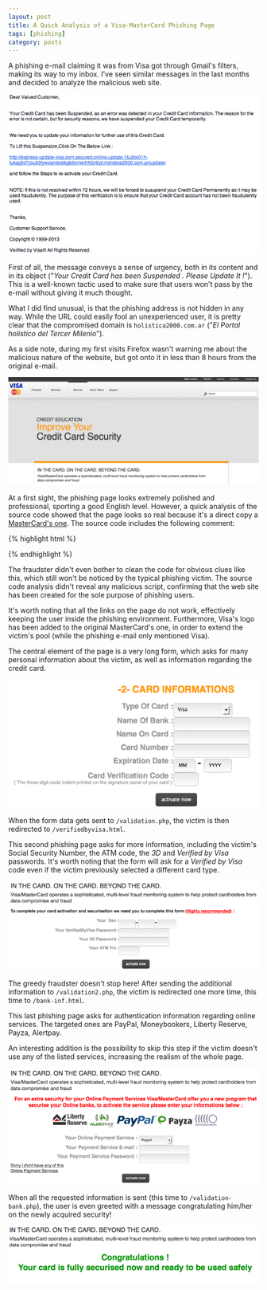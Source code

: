 ```yaml
---
layout: post
title: A Quick Analysis of a Visa-MasterCard Phishing Page
tags: [phishing]
category: posts
---
```


A phishing e-mail claiming it was from Visa got through Gmail's filters, making its way to my inbox. I've seen similar messages in the last months and decided to analyze the malicious web site.

![Phishing Email](/img/2013-07-16-visa-mastercard-phishing/01-email.png)

First of all, the message conveys a sense of urgency, both in its content and in its object ("*Your Credit Card has been Suspended . Please Update It !*"). This is a well-known tactic used to make sure that users won't pass by the e-mail without giving it much thought.

What I did find unusual, is that the phishing address is not hidden in any way. While the URL could easily fool an unexperienced user, it is pretty clear that the compromised domain is `holistica2000.com.ar` ("*El Portal holístico del Tercer Milenio*").

As a side note, during my first visits Firefox wasn't warning me about the malicious nature of the website, but got onto it in less than 8 hours from the original e-mail.

![Phishing Page](/img/2013-07-16-visa-mastercard-phishing/02-site.png)

At a first sight, the phishing page looks extremely polished and professional, sporting a good English level. However, a quick analysis of the source code showed that the page looks so real because it's a direct copy a [MasterCard's one][mastercard]. The source code includes the following comment:

{% highlight html %}
<!-- Mirrored from www.mastercard.ca/education/credit-rating.html by HTTrack Website Copier/3.x [XR&CO'2010], Sat, 13 Oct 2012 12:45:21 GMT -->
{% endhighlight %}

The fraudster didn't even bother to clean the code for obvious clues like this, which still won't be noticed by the typical phishing victim. The source code analysis didn't reveal any malicious script, confirming that the web site has been created for the sole purpose of phishing users.

It's worth noting that all the links on the page do not work, effectively keeping the user inside the phishing environment. Furthermore, Visa's logo has been added to the original MasterCard's one, in order to extend the victim's pool (while the phishing e-mail only mentioned Visa).

The central element of the page is a very long form, which asks for many personal information about the victim, as well as information regarding the credit card.

![Phishing Module](/img/2013-07-16-visa-mastercard-phishing/03-module.png)

When the form data gets sent to `/validation.php`, the victim is then redirected to `/verifiedbyvisa.html`.

This second phishing page asks for more information, including the victim's Social Security Number, the ATM code, the *3D* and *Verified by Visa* passwords. It's worth noting that the form will ask for a *Verified by Visa* code even if the victim previously selected a different card type.

![Phishing PINs](/img/2013-07-16-visa-mastercard-phishing/04-pins.png)

The greedy fraudster doesn't stop here! After sending the additional information to `/validation2.php`, the victim is redirected one more time, this time to `/bank-inf.html`.

This last phishing page asks for authentication information regarding online services. The targeted ones are PayPal, Moneybookers, Liberty Reserve, Payza, Alertpay.

An interesting addition is the possibility to skip this step if the victim doesn't use any of the listed services, increasing the realism of the whole page.

![Phishing Online Services](/img/2013-07-16-visa-mastercard-phishing/05-online.png)

When all the requested information is sent (this time to `/validation-bank.php`), the user is even greeted with a message congratulating him/her on the newly acquired security!

![Final Congratulations](/img/2013-07-16-visa-mastercard-phishing/06-congratulations.png)


[mastercard]: www.mastercard.ca/education/credit-rating.html
